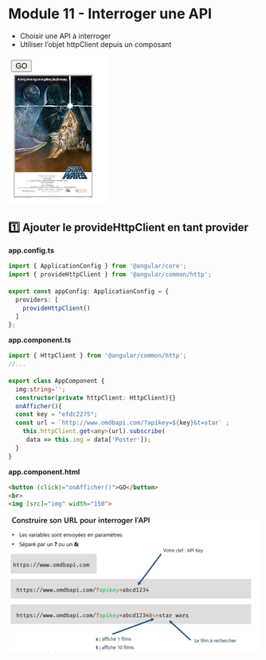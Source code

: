 # Module 11 - Interroger une API
- Choisir une API à interroger
- Utiliser l’objet httpClient depuis un composant

<img src="../img/td/td11/film.png" width="200">

## :one: Ajouter le provideHttpClient  en tant provider
**app.config.ts**
```ts
import { ApplicationConfig } from '@angular/core';
import { provideHttpClient } from '@angular/common/http';

export const appConfig: ApplicationConfig = {
  providers: [
    provideHttpClient()
  ]
};
```

**app.component.ts**
```ts
import { HttpClient } from '@angular/common/http';
//...

export class AppComponent {
  img:string='';
  constructor(private httpClient: HttpClient){}
  onAfficher(){
  const key = "efdc2275";
  const url = `http://www.omdbapi.com/?apikey=${key}&t=star` ;
    this.httpClient.get<any>(url).subscribe(
     data => this.img = data['Poster']);
  } 
}
```


**app.component.html**
```html
<button (click)="onAfficher()">GO</button>
<br>
<img [src]="img" width="150">
```
<img src="../img/td/td11/film-url.jpg" width="600">